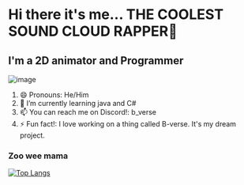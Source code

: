 # Hi there it's me... THE COOLEST SOUND CLOUD RAPPER👋

## **I'm a 2D animator and Programmer**

![image](https://github.com/Biro-verse/Biro-verse/assets/81523047/b33e2a19-fd56-4663-ad07-201c19d349a5)

1. 😄 Pronouns: He/Him
2. 🌱 I’m currently learning java and C#
3. 📫 You can reach me on Discord!: b_verse
4. ⚡ Fun fact!: I love working on a thing called B-verse. It's my dream project.

### **Zoo wee mama**

[![Top Langs](https://github-readme-stats.vercel.app/api/top-langs/?username=Biro-verse&layout=donut-vertical)](https://github.com/anuraghazra/github-readme-stats)


<!--
**Biro-verse/Biro-verse** is a ✨ _special_ ✨ repository because its `README.md` (this file) appears on your GitHub profile.

Here are some ideas to get you started:

- 🔭 I’m currently working on ...
- 🌱 I’m currently learning ...
- 👯 I’m looking to collaborate on ...
- 🤔 I’m looking for help with ...
- 💬 Ask me about ...
- 📫 How to reach me: ...
- 😄 Pronouns: ...
- ⚡ Fun fact: ...
-->
